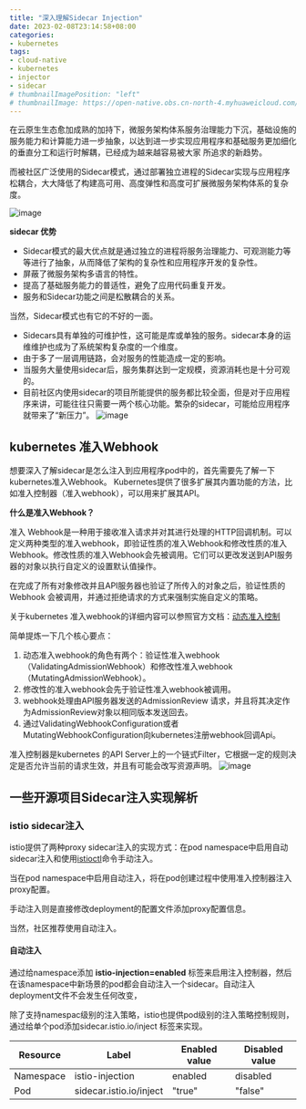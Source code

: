 ```yaml
---
title: "深入理解Sidecar Injection"
date: 2023-02-08T23:14:58+08:00
categories:
- kubernetes
tags:
- cloud-native
- kubernetes
- injector
- sidecar
# thumbnailImagePosition: "left"
# thumbnailImage: https://open-native.obs.cn-north-4.myhuaweicloud.com/1_0Ah8nTMQ51U-hU_mrXOP1Q.webp
---
```


在云原生生态愈加成熟的加持下，微服务架构体系服务治理能力下沉，基础设施的服务能力和计算能力进一步抽象，以达到进一步实现应用程序和基础服务更加细化的垂直分工和运行时解耦，已经成为越来越容易被大家 所追求的新趋势。

而被社区广泛使用的Sidecar模式，通过部署独立进程的Sidecar实现与应用程序松耦合，大大降低了构建高可用、高度弹性和高度可扩展微服务架构体系的复杂度。
 <!--more-->

![image](https://open-native.obs.cn-north-4.myhuaweicloud.com/sidecar-pattern.jpg)

**sidecar 优势**
- Sidecar模式的最大优点就是通过独立的进程将服务治理能力、可观测能力等等进行了抽象，从而降低了架构的复杂性和应用程序开发的复杂性。
- 屏蔽了微服务架构多语言的特性。
- 提高了基础服务能力的普适性，避免了应用代码重复开发。
- 服务和Sidecar功能之间是松散耦合的关系。

当然，Sidecar模式也有它的不好的一面。
- Sidecars具有单独的可维护性，这可能是库或单独的服务。sidecar本身的运维维护也成为了系统架构复杂度的一个维度。
- 由于多了一层调用链路，会对服务的性能造成一定的影响。
- 当服务大量使用sidecar后，服务集群达到一定规模，资源消耗也是十分可观的。
- 目前社区内使用sidecar的项目所能提供的服务都比较全面，但是对于应用程序来讲，可能往往只需要一两个核心功能。繁杂的sidecar，可能给应用程序就带来了“新压力”。
![image](https://open-native.obs.cn-north-4.myhuaweicloud.com/sidecat-d-2.png)

## kubernetes 准入Webhook
想要深入了解sidecar是怎么注入到应用程序pod中的，首先需要先了解一下kubernetes准入Webhook。
Kubernetes提供了很多扩展其内置功能的方法，比如准入控制器（准入webhook），可以用来扩展其API。

**什么是准入Webhook？**

准入 Webhook是一种用于接收准入请求并对其进行处理的HTTP回调机制。可以定义两种类型的准入webhook，即验证性质的准入Webhook和修改性质的准入Webhook。修改性质的准入Webhook会先被调用。它们可以更改发送到API服务器的对象以执行自定义的设置默认值操作。

在完成了所有对象修改并且API服务器也验证了所传入的对象之后，验证性质的Webhook 会被调用，并通过拒绝请求的方式来强制实施自定义的策略。

关于kubernetes 准入webhook的详细内容可以参照官方文档：[动态准入控制](https://kubernetes.io/zh-cn/docs/reference/access-authn-authz/extensible-admission-controllers/#what-are-admission-webhooks)

简单提炼一下几个核心要点：
1. 动态准入webhook的角色有两个：验证性准入webhook（ValidatingAdmissionWebhook）和修改性准入webhook（MutatingAdmissionWebhook）。
2. 修改性的准入webhook会先于验证性准入webhook被调用。
3. webhook处理由API服务器发送的AdmissionReview 请求，并且将其决定作为AdmissionReview对象以相同版本发送回去。
4. 通过ValidatingWebhookConfiguration或者MutatingWebhookConfiguration向kubernetes注册webhook回调Api。

准入控制器是kubernetes 的API Server上的一个链式Filter，它根据一定的规则决定是否允许当前的请求生效，并且有可能会改写资源声明。
![image](https://open-native.obs.cn-north-4.myhuaweicloud.com/73737ad312df1ba213568040bbfa6a0da10cf3.jpeg)


## 一些开源项目Sidecar注入实现解析

### istio sidecar注入
istio提供了两种proxy sidecar注入的实现方式：在pod namespace中启用自动sidecar注入和使用[istioctl](https://istio.io/latest/docs/reference/commands/istioctl/)命令手动注入。

当在pod namespace中启用自动注入，将在pod创建过程中使用准入控制器注入proxy配置。

手动注入则是直接修改deployment的配置文件添加proxy配置信息。

当然，社区推荐使用自动注入。

#### 自动注入
通过给namespace添加 **istio-injection=enabled** 标签来启用注入控制器，然后在该namespace中新场景的pod都会自动注入一个sidecar。自动注入deployment文件不会发生任何改变，

除了支持namespac级别的注入策略，istio也提供pod级别的注入策略控制规则，通过给单个pod添加sidecar.istio.io/inject 标签来实现。

Resource | Label | Enabled value | Disabled value
---|--- | --- | ---
Namespace | istio-injection | enabled | disabled
Pod | sidecar.istio.io/inject | "true" | "false"
